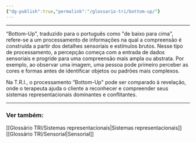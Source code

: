 ```yaml
---
{"dg-publish":true,"permalink":"/glossario-tri/bottom-up/"}
---
```


 ----

“Bottom-Up", traduzido para o português como "de baixo para cima", refere-se a um processamento de informações na qual a compreensão é construída a partir dos detalhes sensoriais e estímulos brutos. Nesse tipo de processamento, a percepção começa com a entrada de dados sensoriais e progride para uma compreensão mais ampla ou abstrata. Por exemplo, ao observar uma imagem, uma pessoa pode primeiro perceber as cores e formas antes de identificar objetos ou padrões mais complexos.

Na T.R.I., o processamento “Bottom-Up" pode ser comparado à revelação, onde o terapeuta ajuda o cliente a reconhecer e compreender seus sistemas representacionais dominantes e conflitantes. 


----

### Ver também:

[[Glossário TRI/Sistemas representacionais\|Sistemas representacionais]]
[[Glossário TRI/Sensorial\|Sensorial]]

